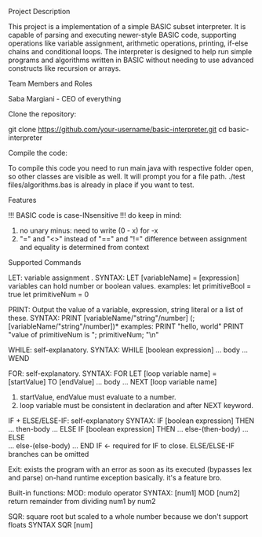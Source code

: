 Project Description
  
This project is a implementation of a simple BASIC subset interpreter. It is capable of parsing and executing newer-style BASIC code, supporting operations like variable assignment, arithmetic operations, printing, if-else chains and conditional loops. The interpreter is designed to help run simple programs and algorithms written in BASIC without needing to use advanced constructs like recursion or arrays.


  Team Members and Roles
  
Saba Margiani - CEO of everything


  Clone the repository:
  
git clone https://github.com/your-username/basic-interpreter.git
cd basic-interpreter

  Compile the code:
  
To compile this code you need to run main.java with respective folder open, so other classes are visible as well.
It will prompt you for a file path. ./test files/algorithms.bas is already in place if you want to test.

  Features
  
!!! BASIC code is case-INsensitive !!!
do keep in mind:
1. no unary minus: need to write (0 - x) for -x 
2. "=" and "<>" instead of "==" and "!="
difference between assignment and equality is determined from context
  
  Supported Commands
 
LET: variable assignment .
SYNTAX: LET [variableName] = [expression]
variables can hold number or boolean values. examples:
let primitiveBool = true
let primitiveNum = 0  

PRINT: Output the value of a variable, expression, string literal or a list of these.
SYNTAX: PRINT [variableName/"string"/number] (; [variableName/"string"/number])*
examples:
PRINT "hello, world"
PRINT "value of primitiveNum is "; primitiveNum; "\n"

WHILE: self-explanatory.
SYNTAX:
WHILE [boolean expression]
	...
	body
	...
WEND

FOR: self-explanatory.
SYNTAX:
FOR LET [loop variable name] = [startValue] TO [endValue]
	...
	body
	...
NEXT [loop variable name]
1. startValue, endValue must evaluate to a number.
2. loop variable must be consistent in declaration and after NEXT keyword.

IF + ELSE/ELSE-IF: self-explanatory
SYNTAX:
IF [boolean expression] THEN
	...
	then-body
	...
ELSE IF [boolean expression] THEN
	...
	else-(then-body)
	...
ELSE	
	...
	else-(else-body)
	...
END IF <- required for IF to close. ELSE/ELSE-IF branches can be omitted

Exit: exists the program with an error as soon as its executed (bypasses lex and parse)
on-hand runtime exception basically. it's a feature bro.


  Built-in functions:
MOD: modulo operator
SYNTAX: [num1] MOD [num2]
return remainder from dividing num1 by num2

SQR: square root but scaled to a whole number because we don't support floats
SYNTAX SQR [num]
